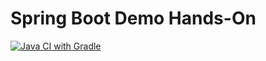 # Spring Boot Demo Hands-On

[![Java CI with Gradle](https://github.com/olivier-lemerdy-kry/spring-boot-demo-handson/actions/workflows/gradle.yml/badge.svg)](https://github.com/olivier-lemerdy-kry/spring-boot-demo-handson/actions/workflows/gradle.yml)

